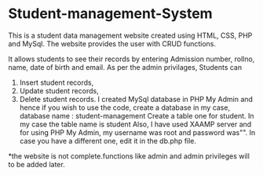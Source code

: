 # Student-management-System
This is a student data management website created using HTML, CSS, PHP and MySql. The website provides the user with CRUD functions.

It allows students to see their records by entering Admission number, rollno, name, date of birth and email.
As per the admin privilages,
Students can
1. Insert student records,
2. Update student records,
3. Delete student records.
I created MySql database in PHP My Admin and hence if you wish to use the code, create a database in my case,
database name : student-management
Create a table one for student. In my case the table name is student
Also, I have used XAAMP server and for using PHP My Admin, my username was root and password was"". In case you have a different one, edit it in the db.php file.


*the website is not complete.functions like admin and admin privileges will to be added later.
